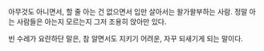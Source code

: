 아무것도 아니면서,
할 줄 아는 건 없으면서
입만 살아서는 왈가왈부하는 사람.
정말 아는 사람들은 
아는지 모르는지
그저 조용히 앉아만 있다.

빈 수레가 요란하단 말은, 참 알면서도 지키기 어려운, 자꾸 되새기게 되는 말이다.
